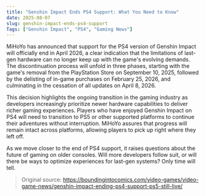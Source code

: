 ```yaml
---
title: "Genshin Impact Ends PS4 Support: What You Need to Know"
date: 2025-08-07
slug: genshin-impact-ends-ps4-support
Tags: ["Genshin Impact", "PS4", "Gaming News"]
---
```

MiHoYo has announced that support for the PS4 version of Genshin Impact will officially end in April 2026, a clear indication that the limitations of last-gen hardware can no longer keep up with the game's evolving demands. The discontinuation process will unfold in three phases, starting with the game's removal from the PlayStation Store on September 10, 2025, followed by the delisting of in-game purchases on February 25, 2026, and culminating in the cessation of all updates on April 8, 2026.

This decision highlights the ongoing transition in the gaming industry as developers increasingly prioritize newer hardware capabilities to deliver richer gaming experiences. Players who have enjoyed Genshin Impact on PS4 will need to transition to PS5 or other supported platforms to continue their adventures without interruption. MiHoYo assures that progress will remain intact across platforms, allowing players to pick up right where they left off.

As we move closer to the end of PS4 support, it raises questions about the future of gaming on older consoles. Will more developers follow suit, or will there be ways to optimize experiences for last-gen systems? Only time will tell.
> Original source: https://boundingintocomics.com/video-games/video-game-news/genshin-impact-ending-ps4-support-ps5-still-live/